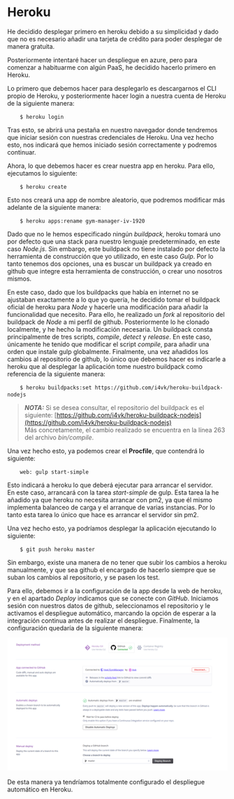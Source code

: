 # Heroku

He decidido desplegar primero en heroku debido a su simplicidad y dado que no es necesario añadir una tarjeta de crédito para poder desplegar de manera gratuita.

Posteriormente intentaré hacer un despliegue en azure, pero para comenzar a habituarme con algún PaaS, he decidido hacerlo primero en Heroku.

Lo primero que debemos hacer para desplegarlo es descargarnos el CLI propio de Heroku, y posteriormente hacer login a nuestra cuenta de Heroku de la siguiente manera:

        $ heroku login

Tras esto, se abrirá una pestaña en nuestro navegador donde tendremos que iniciar sesión con nuestras credenciales de Heroku. Una vez hecho esto, nos indicará que hemos iniciado sesión correctamente y podremos continuar.

Ahora, lo que debemos hacer es crear nuestra app en heroku. Para ello, ejecutamos lo siguiente:

        $ heroku create

Esto nos creará una app de nombre aleatorio, que podremos modificar más adelante de la siguiente manera:

        $ heroku apps:rename gym-manager-iv-1920

Dado que no le hemos especificado ningún *buildpack*, heroku tomará uno por defecto que una stack para nuestro lenguaje predeterminado, en este caso *Node.js*. Sin embargo, este buildpack no tiene instalado por defecto la herramienta de construcción que yo utilizado, en este caso *Gulp*. Por lo tanto tenemos dos opciones, una es buscar un buildpack ya creado en github que integre esta herramienta de construcción, o crear uno nosotros mismos.

En este caso, dado que los buildpacks que había en internet no se ajustaban exactamente a lo que yo quería, he decidido tomar el buildpack oficial de heroku para *Node* y hacerle una modificación para añadir la funcionalidad que necesito. Para ello, he realizado un *fork* al repositorio del buildpack de *Node* a mi perfil de github. Posteriormente lo he clonado localmente, y he hecho la modificación necesaria. Un buildpack consta principalmente de tres scripts, *compile*, *detect* y *release*. En este caso, únicamente he tenido que modificar el script *compile*, para añadir una orden que instale gulp globalmente. Finalmente, una vez añadidos los cambios al repositorio de github, lo único que debemos hacer es indicarle a heroku que al desplegar la aplicación tome nuestro buildpack como referencia de la siguiente manera:

        $ heroku buildpacks:set https://github.com/i4vk/heroku-buildpack-nodejs

> **_NOTA:_**  Si se desea consultar, el repositorio del buildpack es el siguiente: [https://github.com/i4vk/heroku-buildpack-nodejs](https://github.com/i4vk/heroku-buildpack-nodejs)  
> Más concretamente, el cambio realizado se encuentra en la línea 263 del archivo *bin/compile*.

Una vez hecho esto, ya podemos crear el **Procfile**, que contendrá lo siguiente:

        web: gulp start-simple

Esto indicará a heroku lo que deberá ejecutar para arrancar el servidor.  
En este caso, arrancará con la tarea *start-simple* de gulp. Esta tarea la he añadido ya que heroku no necesita arrancar con pm2, ya que él mismo implementa balanceo de carga y el arranque de varias instancias. Por lo tanto esta tarea lo único que hace es arrancar el servidor sin pm2.

Una vez hecho esto, ya podríamos desplegar la aplicación ejecutando lo siguiente:

        $ git push heroku master

Sin embargo, existe una manera de no tener que subir los cambios a heroku manualmente, y que sea github el encargado de hacerlo siempre que se suban los cambios al repositorio, y se pasen los test.

Para ello, debemos ir a la configuración de la app desde la web de heroku, y en el apartado *Deploy* indicamos que se conecte con *GitHub*. Iniciamos sesión con nuestros datos de github, seleccionamos el repositorio y le activamos el despliegue automático, marcando la opción de esperar a la integración continua antes de realizar el despliegue. Finalmente, la configuración quedaría de la siguiente manera:

![](./images/despliegue_automatico_heroku.png)

De esta manera ya tendríamos totalmente configurado el despliegue automático en Heroku.